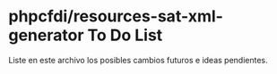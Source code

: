 # phpcfdi/resources-sat-xml-generator To Do List

Liste en este archivo los posibles cambios futuros e ideas pendientes.